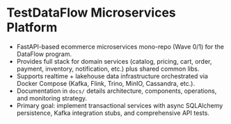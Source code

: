 # TestDataFlow Microservices Platform
- FastAPI-based ecommerce microservices mono-repo (Wave 0/1) for the DataFlow program.
- Provides full stack for domain services (catalog, pricing, cart, order, payment, inventory, notification, etc.) plus shared common libs.
- Supports realtime + lakehouse data infrastructure orchestrated via Docker Compose (Kafka, Flink, Trino, MinIO, Cassandra, etc.).
- Documentation in `docs/` details architecture, components, operations, and monitoring strategy.
- Primary goal: implement transactional services with async SQLAlchemy persistence, Kafka integration stubs, and comprehensive API tests.
